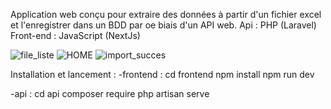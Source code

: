 Application web conçu pour extraire des données à partir d'un fichier excel et l'enregistrer dans un BDD par oe biais d'un API web.
Api : PHP (Laravel)
Front-end : JavaScript (NextJs)

![file_liste](https://github.com/user-attachments/assets/778dd1ae-8357-457f-92d1-f5a4d3aba3e2)
![HOME](https://github.com/user-attachments/assets/794443d6-bd64-4a0f-9c0d-2a0fbc6ffd3b)
![import_succes](https://github.com/user-attachments/assets/412a9748-b396-42fc-8a80-b948f692b0c2)


Installation et lancement :
-frontend :
cd frontend
npm install
npm run dev

-api :
cd api
composer require
php artisan serve
